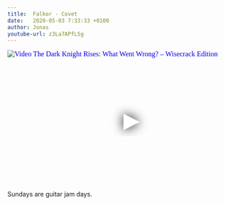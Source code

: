 ```yaml
---
title:  Falkor - Covet
date:   2020-05-03 7:33:33 +0100
author: Jonas
youtube-url: z3La7APfLSg 
---
```

<div class="video-container ">
<iframe
  width="560"
  height="315"
  src="https://www.youtube.com/embed/z3La7APfLSg"
  srcdoc="<style>*{padding:0;margin:0;overflow:hidden}html,body{height:100%}img,span{position:absolute;width:100%;top:0;bottom:0;margin:auto}span{height:1.5em;text-align:center;font:48px/1.5 sans-serif;color:white;text-shadow:0 0 0.5em black}</style><a href=https://www.youtube.com/embed/z3La7APfLSg?autoplay=1><img src=https://img.youtube.com/vi/z3La7APfLSg/hqdefault.jpg alt='Video The Dark Knight Rises: What Went Wrong? – Wisecrack Edition'><span>▶</span></a>"
  frameborder="0"
  allow="accelerometer; autoplay; encrypted-media; gyroscope; picture-in-picture"
  allowfullscreen
></iframe>
</div>

<div class="post-content-message"> 
Sundays are guitar jam days.
</div>
